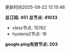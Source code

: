 更新时间2025-08-22 13:15:48

**总订阅: 451**
**总节点: 41033**
- vless节点: 15762
- hysteria2节点: 18

**google ping有效节点: 203**
